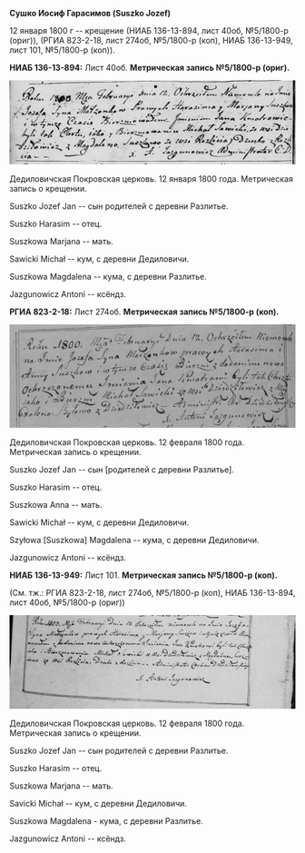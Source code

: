 **Сушко Иосиф Гарасимов (Suszko Jozef)**

12 января 1800 г -- крещение (НИАБ 136-13-894, лист 40об, №5/1800-р
(ориг)), (РГИА 823-2-18, лист 274об, №5/1800-р (коп), НИАБ 136-13-949,
лист 101, №5/1800-р (коп)).

**НИАБ 136-13-894:** Лист 40об. **Метрическая запись №5/1800-р (ориг).**

![](./media/f734b3e4ea632342c8372e1959a19c02062e5b41.png)

Дедиловичская Покровская церковь. 12 января 1800 года. Метрическая
запись о крещении.

Suszko Jozef Jan -- сын родителей с деревни Разлитье.

Suszko Harasim -- отец.

Suszkowa Marjana -- мать.

Sawicki Michał -- кум, с деревни Дедиловичи.

Suszkowa Magdalena -- кума, с деревни Разлитье.

Jazgunowicz Antoni -- ксёндз.

**РГИА 823-2-18:** Лист 274об. **Метрическая запись №5/1800-р (коп).**

![](./media/cfd91ed5af78c17ad91df9c9ce011013c77fb9fb.png)

Дедиловичская Покровская церковь. 12 февраля 1800 года. Метрическая
запись о крещении.

Suszko Jozef Jan -- сын \[родителей с деревни Разлитье\].

Suszko Harasim -- отец.

Suszkowa Anna -- мать.

Sawicki Michał -- кум, с деревни Дедиловичи.

Szyłowa \[Suszkowa\] Magdalena -- кума, с деревни Дедиловичи.

Jazgunowicz Antoni -- ксёндз.

**НИАБ 136-13-949:** Лист 101. **Метрическая запись №5/1800-р (коп).**

(См. тж.: РГИА 823-2-18, лист 274об, №5/1800-р (коп), НИАБ 136-13-894,
лист 40об, №5/1800-р (ориг))

![](./media/d044b763dbdde944c8bc6d59caa58a82a8be76e3.png)

Дедиловичская Покровская церковь. 12 февраля 1800 года. Метрическая
запись о крещении.

Suszko Jozef Jan -- сын родителей с деревни Разлитье.

Suszko Harasim -- отец.

Suszkowa Marjana -- мать.

Savicki Michał -- кум, с деревни Дедиловичи.

Suszkowa Magdalena - кума, с деревни Разлитье.

Jazgunowicz Antoni -- ксёндз.
